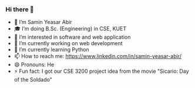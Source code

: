 ### Hi there 👋

- 👋 I’m Samin Yeasar Abir
- 🎓 I’m doing B.Sc. (Engineering) in CSE, KUET 
- 👀 I’m interested in software and web application
- 🔭 I’m currently working on web development
- 🌱 I’m currently learning Python
- 📫 How to reach me: https://www.linkedin.com/in/samin-yeasar-abir/
- 😄 Pronouns: He
- ⚡ Fun fact: I got our CSE 3200 project idea from the movie "Sicario: Day of the Soldado" 

<!--
**Y3454R/Y3454R** is a ✨ _special_ ✨ repository because its `README.md` (this file) appears on your GitHub profile.

Here are some ideas to get you started:

- 🔭 I’m currently working on ...
- 🌱 I’m currently learning ...
- 👯 I’m looking to collaborate on ...
- 🤔 I’m looking for help with ...
- 💬 Ask me about ...
- 📫 How to reach me: ...
- 😄 Pronouns: ...
- ⚡ Fun fact: ...
-->
